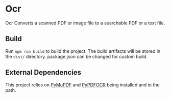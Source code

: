 # Ocr

Ocr Converts a scanned PDF or image file to a searchable PDF or a text file.

## Build

Run `npm run build` to build the project. The build artifacts will be stored in the `dist/` directory. package.json can be changed for custom build.

## External Dependencies
This project relies on [PyMuPDF](https://pypi.python.org/pypi/PyMuPDF/1.9.2) and [PyPDFOCR](https://pypi.python.org/pypi/pypdfocr) being installed and in the path.



